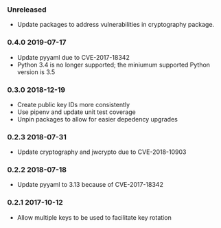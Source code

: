 ### Unreleased
- Update packages to address vulnerabilities in cryptography package.

### 0.4.0 2019-07-17
- Update pyyaml due to CVE-2017-18342
- Python 3.4 is no longer supported; the miniumum supported Python version is 3.5

### 0.3.0 2018-12-19
- Create public key IDs more consistently
- Use pipenv and update unit test coverage
- Unpin packages to allow for easier depedency upgrades

### 0.2.3 2018-07-31
- Update cryptography and jwcrypto due to CVE-2018-10903

### 0.2.2 2018-07-18
 - Update pyyaml to 3.13 because of CVE-2017-18342

### 0.2.1 2017-10-12
  - Allow multiple keys to be used to facilitate key rotation
